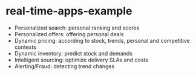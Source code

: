 # real-time-apps-example

- Personalized search: personal ranking and scores
- Personalized offers: offering personal deals
- Dynamic pricing: according to stock, trends, personal and competitive contexts
- Dynamic inventory: predict stock and demands
- Intelligent sourcing: optimize delivery SLAs and costs
- Alerting/Fraud: detecting trend changes
